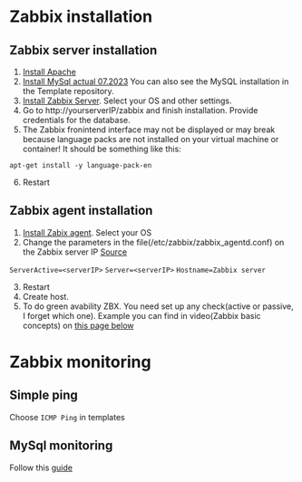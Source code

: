 # Zabbix installation

## Zabbix server installation

1. [Install Apache](https://www.digitalocean.com/community/tutorials/how-to-install-the-apache-web-server-on-ubuntu-20-04)
2. [Install MySql actual 07.2023](https://www.digitalocean.com/community/tutorials/how-to-install-mysql-on-ubuntu-20-04) You can also see the MySQL installation in the Template repository.
3. [Install Zabbix Server](https://www.zabbix.com/download?zabbix=6.4&os_distribution=ubuntu&os_version=22.04&components=server_frontend_agent&db=mysql&ws=apache). Select your OS and other settings.
4. Go to http://yourserverIP/zabbix and finish installation. Provide credentials for the database.
5. The Zabbix fronintend interface may not be displayed or may break because language packs are not installed on your virtual machine or container! 
It should be something like this:

`apt-get install -y language-pack-en`

6. Restart


## Zabbix agent installation

1. [Install Zabix agent](https://www.zabbix.com/download?zabbix=6.4&os_distribution=ubuntu&os_version=22.04&components=agent&db=&ws=). Select your OS
2. Change the parameters in the file(/etc/zabbix/zabbix_agentd.conf) on the Zabbix server IP [Source](https://www.devopsschool.com/blog/how-to-install-configure-zabbix-agent/)

`ServerActive=<serverIP>`
`Server=<serverIP>`
`Hostname=Zabbix server`

3. Restart
4. Create host. 
5. To do green avability ZBX. You need set up any check(active or passive, I forget which one). Example you can find in video(Zabbix basic concepts) on [this page below](https://www.zabbix.com/download?zabbix=6.4&os_distribution=ubuntu&os_version=22.04&components=agent&db=&ws=)

# Zabbix monitoring

## Simple ping

Choose `ICMP Ping` in templates

## MySql monitoring

Follow this [guide](https://www.zabbix.com/documentation/current/en/manual/guides/monitor_mysql#create-mysql-user)